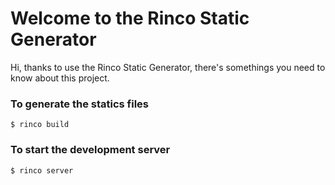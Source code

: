 # Welcome to the Rinco Static Generator
Hi, thanks to use the Rinco Static Generator, there's somethings you need to know about this project.  


### **To generate the statics files**

    $ rinco build

### **To start the development server**

    $ rinco server
